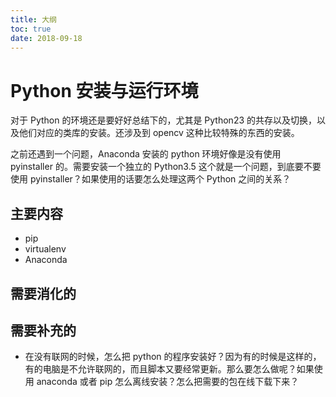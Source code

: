 ```yaml
---
title: 大纲
toc: true
date: 2018-09-18
---
```

# Python 安装与运行环境

对于 Python 的环境还是要好好总结下的，尤其是 Python23 的共存以及切换，以及他们对应的类库的安装。还涉及到 opencv 这种比较特殊的东西的安装。

之前还遇到一个问题，Anaconda 安装的 python 环境好像是没有使用 pyinstaller 的。需要安装一个独立的 Python3.5 这个就是一个问题，到底要不要使用 pyinstaller？如果使用的话要怎么处理这两个 Python 之间的关系？


## 主要内容


- pip
- virtualenv
- Anaconda


## 需要消化的



## 需要补充的

- 在没有联网的时候，怎么把 python 的程序安装好？因为有的时候是这样的，有的电脑是不允许联网的，而且脚本又要经常更新。那么要怎么做呢？如果使用 anaconda 或者 pip 怎么离线安装？怎么把需要的包在线下载下来？
